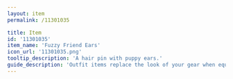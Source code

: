 ```yaml
---
layout: item
permalink: /11301035

title: Item
id: '11301035'
item_name: 'Fuzzy Friend Ears'
icon_url: '11301035.png'
tooltip_description: 'A hair pin with puppy ears.'
guide_description: 'Outfit items replace the look of your gear when equipped.'
---
```

